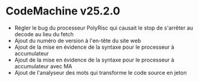 # CodeMachine v25.2.0

- Régler le bug du processeur PolyRisc qui causait le stop de s'arrêter au decode au lieu du fetch
- Ajout du numéro de version à l'en-tête du site web
- Ajout de la mise en évidence de la syntaxe pour le processeur à accumulateur
- Ajout de la mise en évidence de la syntaxe pour le processeur à accumulateur avec MA
- Ajout de l'analyseur des mots qui transforme le code source en jeton
